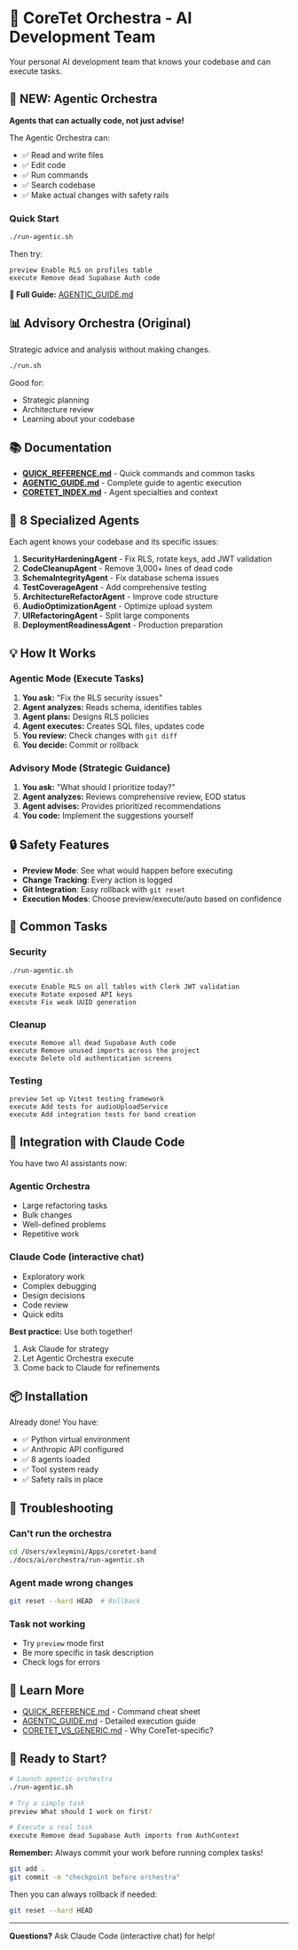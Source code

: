 # 🎵 CoreTet Orchestra - AI Development Team

Your personal AI development team that knows your codebase and can execute tasks.

## 🚀 NEW: Agentic Orchestra

**Agents that can actually code, not just advise!**

The Agentic Orchestra can:
- ✅ Read and write files
- ✅ Edit code
- ✅ Run commands
- ✅ Search codebase
- ✅ Make actual changes with safety rails

### Quick Start

```bash
./run-agentic.sh
```

Then try:
```
preview Enable RLS on profiles table
execute Remove dead Supabase Auth code
```

**📖 Full Guide:** [AGENTIC_GUIDE.md](AGENTIC_GUIDE.md)

## 📊 Advisory Orchestra (Original)

Strategic advice and analysis without making changes.

```bash
./run.sh
```

Good for:
- Strategic planning
- Architecture review
- Learning about your codebase

## 📚 Documentation

- **[QUICK_REFERENCE.md](QUICK_REFERENCE.md)** - Quick commands and common tasks
- **[AGENTIC_GUIDE.md](AGENTIC_GUIDE.md)** - Complete guide to agentic execution
- **[CORETET_INDEX.md](CORETET_INDEX.md)** - Agent specialties and context

## 🤖 8 Specialized Agents

Each agent knows your codebase and its specific issues:

1. **SecurityHardeningAgent** - Fix RLS, rotate keys, add JWT validation
2. **CodeCleanupAgent** - Remove 3,000+ lines of dead code
3. **SchemaIntegrityAgent** - Fix database schema issues
4. **TestCoverageAgent** - Add comprehensive testing
5. **ArchitectureRefactorAgent** - Improve code structure
6. **AudioOptimizationAgent** - Optimize upload system
7. **UIRefactoringAgent** - Split large components
8. **DeploymentReadinessAgent** - Production preparation

## 💡 How It Works

### Agentic Mode (Execute Tasks)

1. **You ask:** "Fix the RLS security issues"
2. **Agent analyzes:** Reads schema, identifies tables
3. **Agent plans:** Designs RLS policies
4. **Agent executes:** Creates SQL files, updates code
5. **You review:** Check changes with `git diff`
6. **You decide:** Commit or rollback

### Advisory Mode (Strategic Guidance)

1. **You ask:** "What should I prioritize today?"
2. **Agent analyzes:** Reviews comprehensive review, EOD status
3. **Agent advises:** Provides prioritized recommendations
4. **You code:** Implement the suggestions yourself

## 🔒 Safety Features

- **Preview Mode**: See what would happen before executing
- **Change Tracking**: Every action is logged
- **Git Integration**: Easy rollback with `git reset`
- **Execution Modes**: Choose preview/execute/auto based on confidence

## 🎯 Common Tasks

### Security
```bash
./run-agentic.sh
```
```
execute Enable RLS on all tables with Clerk JWT validation
execute Rotate exposed API keys
execute Fix weak UUID generation
```

### Cleanup
```
execute Remove all dead Supabase Auth code
execute Remove unused imports across the project
execute Delete old authentication screens
```

### Testing
```
preview Set up Vitest testing framework
execute Add tests for audioUploadService
execute Add integration tests for band creation
```

## 🔄 Integration with Claude Code

You have two AI assistants now:

### Agentic Orchestra
- Large refactoring tasks
- Bulk changes
- Well-defined problems
- Repetitive work

### Claude Code (interactive chat)
- Exploratory work
- Complex debugging
- Design decisions
- Code review
- Quick edits

**Best practice:** Use both together!
1. Ask Claude for strategy
2. Let Agentic Orchestra execute
3. Come back to Claude for refinements

## 📦 Installation

Already done! You have:
- ✅ Python virtual environment
- ✅ Anthropic API configured
- ✅ 8 agents loaded
- ✅ Tool system ready
- ✅ Safety rails in place

## 🐛 Troubleshooting

### Can't run the orchestra
```bash
cd /Users/exleymini/Apps/coretet-band
./docs/ai/orchestra/run-agentic.sh
```

### Agent made wrong changes
```bash
git reset --hard HEAD  # Rollback
```

### Task not working
- Try `preview` mode first
- Be more specific in task description
- Check logs for errors

## 📖 Learn More

- [QUICK_REFERENCE.md](QUICK_REFERENCE.md) - Command cheat sheet
- [AGENTIC_GUIDE.md](AGENTIC_GUIDE.md) - Detailed execution guide
- [CORETET_VS_GENERIC.md](CORETET_VS_GENERIC.md) - Why CoreTet-specific?

## 🎉 Ready to Start?

```bash
# Launch agentic orchestra
./run-agentic.sh

# Try a simple task
preview What should I work on first?

# Execute a real task
execute Remove dead Supabase Auth imports from AuthContext
```

**Remember:** Always commit your work before running complex tasks!

```bash
git add .
git commit -m "checkpoint before orchestra"
```

Then you can always rollback if needed:

```bash
git reset --hard HEAD
```

---

**Questions?** Ask Claude Code (interactive chat) for help!
